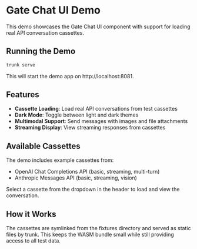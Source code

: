 # Gate Chat UI Demo

This demo showcases the Gate Chat UI component with support for loading real API conversation cassettes.

## Running the Demo

```bash
trunk serve
```

This will start the demo app on http://localhost:8081.

## Features

- **Cassette Loading**: Load real API conversations from test cassettes
- **Dark Mode**: Toggle between light and dark themes  
- **Multimodal Support**: Send messages with images and file attachments
- **Streaming Display**: View streaming responses from cassettes

## Available Cassettes

The demo includes example cassettes from:
- OpenAI Chat Completions API (basic, streaming, multi-turn)
- Anthropic Messages API (basic, streaming, vision)

Select a cassette from the dropdown in the header to load and view the conversation.

## How it Works

The cassettes are symlinked from the fixtures directory and served as static files by trunk. This keeps the WASM bundle small while still providing access to all test data.